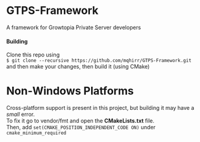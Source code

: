 # GTPS-Framework
A framework for Growtopia Private Server developers
#### Building
Clone this repo using </br>
`$ git clone --recursive https://github.com/mqhirr/GTPS-Framework.git` </br>
and then make your changes, then build it (using CMake) </br>

# Non-Windows Platforms
Cross-platform support is present in this project, but building it may have a *small* error. </br>
To fix it go to vendor/fmt and open the **CMakeLists.txt** file. </br>
Then, add `set(CMAKE_POSITION_INDEPENDENT_CODE ON)` under `cmake_minimum_required` </br>
